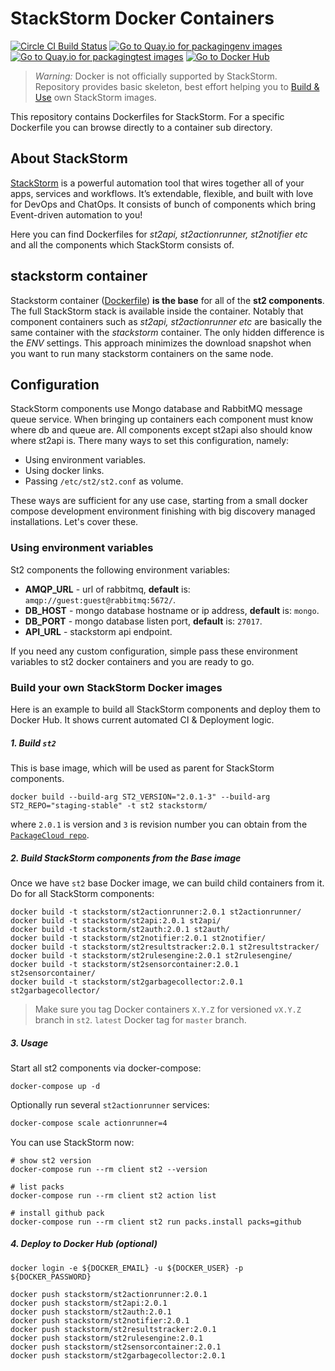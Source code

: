 # StackStorm Docker Containers
[![Circle CI Build Status](https://circleci.com/gh/StackStorm/st2-dockerfiles/tree/master.svg?style=shield)](https://circleci.com/gh/StackStorm/st2-dockerfiles)
[![Go to Quay.io for packagingenv images](https://img.shields.io/badge/Quay-packagingenv-blue.svg)](https://quay.io/repository/stackstorm/packagingenv)
[![Go to Quay.io for packagingtest images](https://img.shields.io/badge/Quay-packagingtest-blue.svg)](https://quay.io/repository/stackstorm/packagingtest)
[![Go to Docker Hub](https://img.shields.io/badge/Docker%20Hub-%E2%86%92-blue.svg)](https://hub.docker.com/r/stackstorm/)

> *Warning:*  Docker is not officially supported by StackStorm.<br>
> Repository provides basic skeleton, best effort helping you to [Build & Use](#build-and-deploy-stackstorm-components-to-docker-hub) own StackStorm images.<br>


This repository contains Dockerfiles for StackStorm. For a specific Dockerfile you can browse directly to a container sub directory.

## About StackStorm

[StackStorm](https://stackstorm.com/) is a powerful automation tool that wires together all of your apps, services and workflows. It’s extendable, flexible, and built with love for DevOps and ChatOps. It consists of bunch of components which bring Event-driven automation to you!

Here you can find Dockerfiles for *st2api, st2actionrunner, st2notifier etc* and all the components which StackStorm consists of.

## stackstorm container

Stackstorm container ([Dockerfile](Stackstorm/Dockerfile))  **is the base** for all of the **st2 components**. The full StackStorm stack is available inside the container. Notably that component containers such as *st2api, st2actionrunner etc* are basically the same container with the *stackstorm* container. The only hidden difference is the *ENV* settings. This approach minimizes the download snapshot when you want to run many stackstorm containers on the same node.

## Configuration

StackStorm components use Mongo database and RabbitMQ message queue service. When bringing up containers each component must know where db and queue are. All components except st2api also should know where st2api is.
There many ways to set this configuration, namely:

 - Using environment variables.
 - Using docker links.
 - Passing `/etc/st2/st2.conf` as volume.
 
These ways are sufficient for any use case, starting from a small docker compose development environment finishing with big discovery managed installations. Let's cover these.

### Using environment variables

St2 components the following environment variables:

 - **AMQP_URL** - url of rabbitmq, **default** is: `amqp://guest:guest@rabbitmq:5672/`.
 - **DB_HOST** - mongo database hostname or ip address, **default** is: `mongo`.
 - **DB_PORT** - mongo database listen port, **default** is: `27017`.
 - **API_URL** - stackstorm api endpoint. 

If you need any custom configuration, simple pass these environment variables to st2 docker containers and you are ready to go.


### Build your own StackStorm Docker images
Here is an example to build all StackStorm components and deploy them to Docker Hub.
It shows current automated CI & Deployment logic.

##### 1. Build `st2`
This is base image, which will be used as parent for StackStorm components.

```
docker build --build-arg ST2_VERSION="2.0.1-3" --build-arg ST2_REPO="staging-stable" -t st2 stackstorm/
```
where `2.0.1` is version and `3` is revision number you can obtain from the [`PackageCloud repo`](https://packagecloud.io/StackStorm/staging-stable). 

##### 2. Build StackStorm components from the Base image
Once we have `st2` base Docker image, we can build child containers from it. Do for all StackStorm components:
```
docker build -t stackstorm/st2actionrunner:2.0.1 st2actionrunner/
docker build -t stackstorm/st2api:2.0.1 st2api/
docker build -t stackstorm/st2auth:2.0.1 st2auth/
docker build -t stackstorm/st2notifier:2.0.1 st2notifier/
docker build -t stackstorm/st2resultstracker:2.0.1 st2resultstracker/
docker build -t stackstorm/st2rulesengine:2.0.1 st2rulesengine/
docker build -t stackstorm/st2sensorcontainer:2.0.1 st2sensorcontainer/
docker build -t stackstorm/st2garbagecollector:2.0.1 st2garbagecollector/
```
> Make sure you tag Docker containers `X.Y.Z` for versioned `vX.Y.Z` branch in `st2`.
> `latest` Docker tag for `master` branch.

##### 3. Usage
Start all st2 components via docker-compose:
```
docker-compose up -d
```

Optionally run several `st2actionrunner` services:
```sh
docker-compose scale actionrunner=4
```

You can use StackStorm now: 
```
# show st2 version
docker-compose run --rm client st2 --version

# list packs
docker-compose run --rm client st2 action list

# install github pack
docker-compose run --rm client st2 run packs.install packs=github
```

##### 4. Deploy to Docker Hub (optional)
```
docker login -e ${DOCKER_EMAIL} -u ${DOCKER_USER} -p ${DOCKER_PASSWORD}

docker push stackstorm/st2actionrunner:2.0.1
docker push stackstorm/st2api:2.0.1
docker push stackstorm/st2auth:2.0.1
docker push stackstorm/st2notifier:2.0.1
docker push stackstorm/st2resultstracker:2.0.1
docker push stackstorm/st2rulesengine:2.0.1
docker push stackstorm/st2sensorcontainer:2.0.1
docker push stackstorm/st2garbagecollector:2.0.1
```

